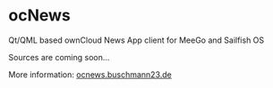 ocNews
======

Qt/QML based ownCloud News App client for MeeGo and Sailfish OS

Sources are coming soon...

More information: [ocnews.buschmann23.de](http://ocnews.buschmann23.de)
